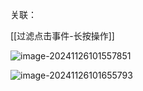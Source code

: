 关联：

[[过滤点击事件-长按操作]]


![image-20241126101557851](https://tc8483.oss-cn-beijing.aliyuncs.com/image/image-20241126101557851.png)

![image-20241126101655793](https://tc8483.oss-cn-beijing.aliyuncs.com/image/image-20241126101655793.png)
